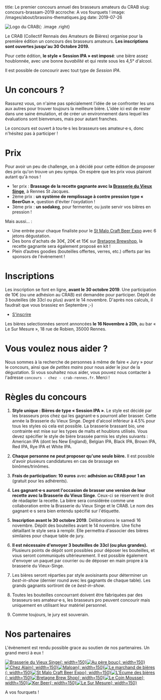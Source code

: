 title: Le premier concours annuel des brasseurs amateurs du CRAB
slug: concours-brassam-2019
accroche: A vos fourquets !
image: /images/about/brassins-thematiques.jpg
date: 2019-07-26

![Logo du CRAB](/images/about/crab-logo-petit.jpg){: .image .right}

Le CRAB (Collectif Rennais des Amateurs de Bières) organise pour la première édition un concours des brasseurs amateurs. **Les inscriptions sont ouvertes jusqu'au 30 Octobre 2019.**

Pour cette édition, **le style « Session IPA » est imposé**: une bière assez houblonnée, avec une bonne *buvabilité* et qui reste sous les 4,5° d'alcool.

Il est possible de concourir avec tout type de *Session IPA*.

# Un concours ?

Rassurez vous, on n'aime pas spécialement l'idée de se confronter les uns aux autres pour trouver toujours la meilleure bière. L'idée ici est de rester dans une saine émulation, et de créer un environnement dans lequel les évaluations sont bienvenues, mais pour autant franches.

Le concours est ouvert à tou·te·s les brasseurs·ses amateur·e·s, donc n'hésitez pas à participer !

# Prix

Pour avoir un peu de challenge, on à décidé pour cette édition de proposer des prix qu'on trouve un peu sympa. On espère que les prix vous plairont autant qu'à nous !

- 1er prix : **Brassage de la recette gagnante avec la [Brasserie du Vieux Singe](https://www.vieuxsinge.com)**, à Rennes St Jacques.
- 2ème prix : **un système de remplissage à contre pression type « BeerGun »**, question d'éviter l'oxydation !
- 3ème prix : **un sodakeg**, pour fermenter, ou juste servir vos bières en pression !

Mais aussi… : 

- Une entrée pour chaque finaliste pour le [St Malo Craft Beer Expo](https://saintmalocraftbeerexpo.com/) avec 6 jetons dégustation.
- Des bons d'achats de 30€, 20€ et 15€ sur [Bretagne Brewshop](https://bretagne-brewshop.com/), la recette gagnante sera également proposé en kit !
- Plein d’autres goodies (bouteilles offertes, verres, etc.) offerts par les sponsors de l'évènement !

# Inscriptions

Les inscription se font en ligne, **avant le 30 octobre 2019**. Une participation de 10€ (ou une adhésion au CRAB) est demandée pour participer. Dépôt de 3 bouteilles (de 33cl ou plus) avant le 14 novembre. D'après nos calculs, il faudrait que vous brassiez en Septembre ;-)

<ul class="actions actions-centered">
    <li>
        <a class="button style1 big" href="https://alexis605337.typeform.com/to/MtYK7u" target="_blank">S'inscrire </a>
    </li>
</ul>
<footer class="style1"><p class="spacer"></p></footer>

Les bières selectionnées seront annoncées **le 16 Novembre à 20h**, au bar « Le Sur Mesure », 18 rue de Robien, 35000 Rennes.

# Vous voulez nous aider ?

Nous sommes à la recherche de personnes à même de faire « Jury » pour le concours, ainsi que de *petites mains* pour nous aider le jour de la dégustation. Si vous souhaitez nous aider, vous pouvez nous contacter à l'adresse `concours - chez - crab-rennes.fr`. Merci !

# Règles du concours

1. **Style unique : Bières de type « Session IPA »**. Le style est décidé par les brasseurs pros chez qui les gagnant⋅e⋅s pourront aller brasser. Cette année la Brasserie du Vieux Singe. Degré d'alcool inférieur à 4.5% pour tous les styles où cela est possible. La brasserie brassant bio, une contrainte est mise sur les types de malts et houblons utilisés. Vous devez spécifier le style de bière brassée parmis les styles suivants : American IPA (dont les New England), Belgian IPA, Black IPA, Brown IPA, Red IPA, Rye IPA et White IPA.

2. **Chaque personne ne peut proposer qu'une seule bière.** Il est possible d'avoir plusieurs candidatures en cas de brassage en binômes/trinômes.

3. **Frais de participation: 10 euros** avec **adhésion au CRAB pour 1 an** (gratuit pour les adhérents).

4. **Les gagnant⋅e⋅s auront l'occasion de brasser une version de leur recette avec la Brasserie du Vieux Singe**. Ceux-ci se réservent le droit de réadapter la recette. La bière sera considérée comme une collaboration  entre la Brasserie du Vieux Singe et le CRAB. Le nom des gagnant⋅e⋅s sera bien entendu spécifié sur l'étiquette.

5. **Inscription avant le 30 octobre 2019**. Délibérations le samedi 16 novembre.  Dépôt des bouteilles avant le 14 novembre. Une fiche détaillant le style sera à remplir. Elle permettra d'associer des bières similaires pour chaque table de jury.

6. **Il est nécessaire d'envoyer 3 bouteilles de 33cl (ou plus grandes).** Plusieurs points de dépôt sont possibles pour déposer les bouteilles, et vous seront communiqués ultérieurement. Il est possible également d'envoyer un paquet par courrier ou de déposer en main propre à la brasserie du Vieux-Singe.

7. Les bières seront réparties par style avoisinants pour déterminer un *best-in-show* (dernier round avec les gagnants de chaque table). Les grands gagnants sortiront de ce *best-in-show*.  

8. Toutes les bouteilles concourrant doivent être fabriquées par des brasseurs·ses amateur·e·s, les brasseurs pro peuvent concourir mais uniquement en utilisant leur matériel personnel.

9. Comme toujours, le jury est souverain.

# Nos partenaires

L'évènement est rendu possible grace au soutien de nos partenaires. Un grand merci à eux !

[![Brasserie du Vieux Singe](/images/concours2019/partenaires/vieuxsinge.png){: width=150}](https://www.vieuxsinge.com)[![Au père bouc](/images/concours2019/partenaires/perebouc.png){: width=150}](https://www.facebook.com/auperebouccave)[![Chez Alain](/images/concours2019/partenaires/alain.gif){: width=150}](https://fr-fr.facebook.com/pages/category/Shopping---Retail/Chez-Alain-637261699686875/)[![Maloan](/images/concours2019/partenaires/maloan.png){: width=150}](http://maloan.fr/)[![Le marchand de bières](/images/concours2019/partenaires/biozh.jpeg){: width=150}](http://www.biozh.fr)[![St Malo Craft Beer Expo](/images/concours2019/partenaires/stmalocraftbeerexpo.png){: width=150}](https://saintmalocraftbeerexpo.com/)[![L'Écume des bières](/images/concours2019/partenaires/ecumedesbieres.png){: width=150}](https://www.lecumedesbieres.fr/)[![Bretagne Brew Shop](/images/concours2019/partenaires/bretagnebrewshop.png){: width=150}](https://bretagne-brewshop.com/)[![Le Coin Mousse](/images/concours2019/partenaires/lecoinmousse.png){: width=150}](https://www.lecoinmousse.com/)[![Ker Beer](/images/concours2019/partenaires/KerBeer.png){: width=150}](https://www.KerBeer.bzh/)[![Le Sur Mesure](/images/concours2019/partenaires/SMR.png){: width=150}](https://www.facebook.com/surmesurerennes/)



A vos fourquets !
